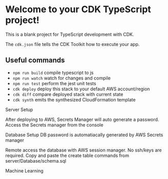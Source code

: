 # Welcome to your CDK TypeScript project!

This is a blank project for TypeScript development with CDK.

The `cdk.json` file tells the CDK Toolkit how to execute your app.

## Useful commands

- `npm run build` compile typescript to js
- `npm run watch` watch for changes and compile
- `npm run test` perform the jest unit tests
- `cdk deploy` deploy this stack to your default AWS account/region
- `cdk diff` compare deployed stack with current state
- `cdk synth` emits the synthesized CloudFormation template

Server Setup

After deploying to AWS, Secrets Manager will auto generate a password. Access the Secrets
manager from the console

Database Setup
DB password is automatiacally generated by AWS Secrets manager

Remote access the database with AWS session manager. No ssh/keys are required.
Copy and paste the create table commands from server/Database/schema.sql

Machine Learning
